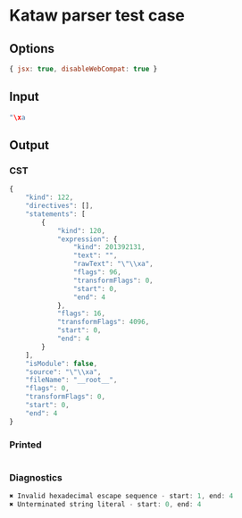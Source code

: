 # Kataw parser test case

## Options

`````js
{ jsx: true, disableWebCompat: true }
`````

## Input

`````js
"\xa
`````

## Output

### CST

```javascript
{
    "kind": 122,
    "directives": [],
    "statements": [
        {
            "kind": 120,
            "expression": {
                "kind": 201392131,
                "text": "",
                "rawText": "\"\\xa",
                "flags": 96,
                "transformFlags": 0,
                "start": 0,
                "end": 4
            },
            "flags": 16,
            "transformFlags": 4096,
            "start": 0,
            "end": 4
        }
    ],
    "isModule": false,
    "source": "\"\\xa",
    "fileName": "__root__",
    "flags": 0,
    "transformFlags": 0,
    "start": 0,
    "end": 4
}
```

### Printed

```javascript

```

### Diagnostics

```javascript
✖ Invalid hexadecimal escape sequence - start: 1, end: 4
✖ Unterminated string literal - start: 0, end: 4

```

